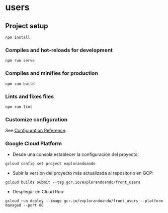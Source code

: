 # users

## Project setup
```
npm install
```

### Compiles and hot-reloads for development
```
npm run serve
```

### Compiles and minifies for production
```
npm run build
```

### Lints and fixes files
```
npm run lint
```

### Customize configuration
See [Configuration Reference](https://cli.vuejs.org/config/).

### Google Cloud Platform

  * Desde una consola establecer la configuración del proyecto: 
```
gcloud config set project explorandoando
```

  * Subir la versión del proyecto más actualizada al repositorio en GCP: 
```
gcloud builds submit --tag gcr.io/explorandoando/front_users
```

  * Desplegar en Cloud Run: 
```
gcloud run deploy --image gcr.io/explorandoando/front_users --platform managed --port 80
```
